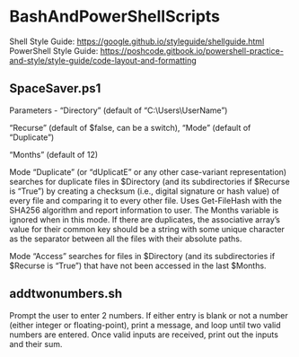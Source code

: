 # BashAndPowerShellScripts
Shell Style Guide:
https://google.github.io/styleguide/shellguide.html
PowerShell Style Guide:
https://poshcode.gitbook.io/powershell-practice-and-style/style-guide/code-layout-and-formatting

## SpaceSaver.ps1
Parameters - “Directory” (default of “C:\Users\UserName”)

“Recurse” (default of $false, can be a switch), “Mode” (default of “Duplicate”)

“Months” (default of 12)

Mode “Duplicate” (or “dUplicatE” or any other case-variant representation) searches for duplicate files in $Directory (and its subdirectories if $Recurse is “True”) by creating a checksum (i.e., digital signature or hash value) of every file and comparing it to every other file. Uses Get-FileHash with the SHA256 algorithm and report information to user. The Months variable is ignored when in this mode. If there are duplicates, the associative array’s value for their common key should be a string with some unique character as the separator between all the files with their absolute paths.

Mode “Access” searches for files in $Directory (and its subdirectories if $Recurse is “True”) that have not been accessed in the last $Months.

## addtwonumbers.sh 
Prompt the user to enter 2 numbers. If either entry is blank or not a number (either integer or floating-point), print a message, and loop until two valid numbers are entered. Once valid inputs are received, print out the inputs and their sum.

